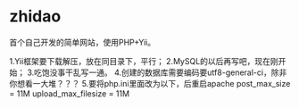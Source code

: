 zhidao
======

首个自己开发的简单网站，使用PHP+Yii。

1.Yii框架要下载解压，放在同目录下，平行；
2.MySQL的以后再写吧，现在刚开始；
3.吃饱没事干乱写一通。
4.创建的数据库需要编码要utf8-general-ci，除非你想看一大堆？？？
5.要将php.ini里面改为以下，后重启apache
post_max_size = 11M
upload_max_filesize = 11M